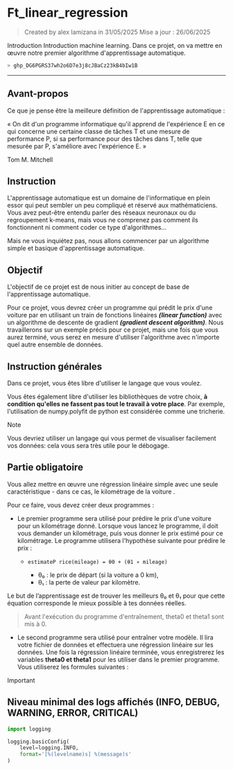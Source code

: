 # Ft_linear_regression

> Created by alex lamizana in 31/05/2025
> Mise a jour : 26/06/2025

Introduction Introduction machine learning.
Dans ce projet, on va mettre en œuvre notre premier algorithme d'apprentissage automatique.

```bash
> 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
```

----------------------------------------------------------------------------

## Avant-propos

Ce que je pense être la meilleure définition de l'apprentissage automatique :

« On dit d'un programme informatique qu'il apprend de l'expérience E en ce qui concerne une certaine
classe de tâches T et une mesure de performance P, si sa performance pour des tâches dans
T, telle que mesurée par P, s'améliore avec l'expérience E. »

Tom M. Mitchell

## Instruction

L'apprentissage automatique est un domaine de l'informatique en plein essor qui peut sembler un peu compliqué et réservé aux mathématiciens. Vous avez peut-être entendu parler des réseaux neuronaux ou du regroupement k-means, mais vous ne comprenez pas comment ils fonctionnent ni comment coder ce type d'algorithmes...

Mais ne vous inquiétez pas, nous allons commencer par un algorithme simple et basique d'apprentissage automatique.

## Objectif

L'objectif de ce projet est de nous initier au concept de base de l'apprentissage automatique.

Pour ce projet, vous devrez créer un programme qui prédit le prix d'une voiture par
en utilisant un train de fonctions linéaires ***(linear function)*** avec un algorithme de descente de gradient ***(gradient descent algorithm)***.
Nous travaillerons sur un exemple précis pour ce projet, mais une fois que vous aurez terminé, vous serez en mesure d'utiliser l'algorithme avec n'importe quel autre ensemble de données.

## Instruction générales

Dans ce projet, vous êtes libre d'utiliser le langage que vous voulez.

Vous êtes également libre d'utiliser les bibliothèques de votre choix, **à condition qu'elles ne fassent pas tout le travail à votre place**. Par exemple, l'utilisation de numpy.polyfit de python est considérée comme une tricherie.

> [!NOTE]
> Vous devriez utiliser un langage qui vous permet de visualiser facilement vos données: cela vous sera très utile pour le débogage.

## Partie obligatoire

Vous allez mettre en œuvre une régression linéaire simple avec une seule caractéristique - dans ce cas, le kilométrage de la voiture .

Pour ce faire, vous devez créer deux programmes :

- Le premier programme sera utilisé pour prédire le prix d'une voiture pour un kilométrage donné. Lorsque vous lancez le programme, il doit vous demander un kilométrage, puis vous donner le prix estimé pour ce kilométrage. 
Le programme utilisera l'hypothèse suivante pour prédire le prix :

  - ```estimateP rice(mileage) = θ0 + (θ1 ∗ mileage)```

    - θ₀ : le prix de départ (si la voiture a 0 km),
    - θ₁ : la perte de valeur par kilomètre.

Le but de l’apprentissage est de trouver les meilleurs θ₀ et θ₁ pour que cette équation corresponde le mieux possible à tes données réelles.

> Avant l'exécution du programme d'entraînement, theta0 et theta1 sont mis à 0.

- Le second programme sera utilisé pour entraîner votre modèle. Il lira votre fichier de données et effectuera une régression linéaire sur les données.
Une fois la régression linéaire terminée, vous enregistrerez les variables **theta0 et theta1** pour les utiliser dans le premier programme.
Vous utiliserez les formules suivantes :

> [!IMPORTANT]
> 

## Niveau minimal des logs affichés (INFO, DEBUG, WARNING, ERROR, CRITICAL)

```python
import logging

logging.basicConfig(
    level=logging.INFO,
    format='[%(levelname)s] %(message)s'
)
```